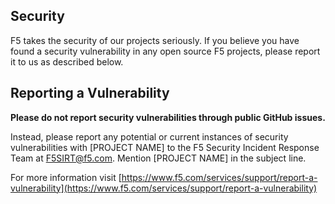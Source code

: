 ## Security

F5 takes the security of our projects seriously. If you believe
you have found a security vulnerability in any open source F5 projects, please 
report it to us as described below.

## Reporting a Vulnerability

**Please do not report security vulnerabilities through public GitHub issues.**

Instead, please report any potential or current instances of security
vulnerabilities with [PROJECT NAME] to the F5 Security Incident Response Team
at F5SIRT@f5.com. Mention [PROJECT NAME] in the subject line.

For more information visit
[https://www.f5.com/services/support/report-a-vulnerability](https://www.f5.com/services/support/report-a-vulnerability)